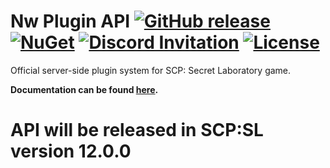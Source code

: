 # Nw Plugin API [![GitHub release](https://flat.badgen.net/github/release/northwood-studios/NwPluginAPI)](https://github.com/northwood-studios/NwPluginAPI/releases/) [![NuGet](https://flat.badgen.net/nuget/v/Northwood.PluginAPI/latest)](https://www.nuget.org/packages/Northwood.PluginAPI/) [![Discord Invitation](https://flat.badgen.net/discord/members/tztUba7A2b)](https://discord.gg/tztUba7A2b) [![License](https://flat.badgen.net/github/license/northwood-studios/NwPluginAPI)](https://github.com/northwood-studios/NwPluginAPI/blob/master/LICENSE)

Official server-side plugin system for SCP: Secret Laboratory game.

**Documentation can be found [here](https://northwood-studios.github.io/NwPluginAPI/).**

# API will be released in SCP:SL version 12.0.0
